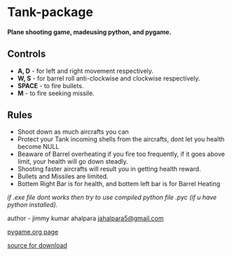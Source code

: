 # Tank-package
#### Plane shooting game, madeusing python, and pygame.

## Controls
* **A, D** - for left and right movement respectively.
* **W, S** - for barrel roll anti-clockwise and clockwise respectively.
* **SPACE** - to fire bullets.
* **M** - to fire seeking missile.

## Rules
* Shoot down as much aircrafts you can
* Protect your Tank incoming shells from the aircrafts, dont let you health become NULL
* Beaware of Barrel overheating if you fire too frequently, if it goes above limit, your health will go down steadly.
* Shooting faster aircrafts will result you in getting health reward.
* Bullets and Missiles are limited.
* Bottem Right Bar is for health, and bottem left bar is for Barrel Heating 

*if .exe file dont works then try to use compiled python file .pyc (if u have python installed).*

author - jimmy kumar ahalpara
jahalpara5@gmail.com

[pygame.org page](https://www.pygame.org/project/3593/5680)

[source for download](https://drive.google.com/open?id=1od56yqIPSTNXOLAs3m9dFi632Ybb7PL-)
